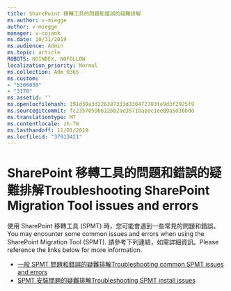 ```yaml
---
title: SharePoint 移轉工具的問題和錯誤的疑難排解
ms.author: v-miegge
author: v-miegge
manager: v-cojank
ms.date: 10/31/2019
ms.audience: Admin
ms.topic: article
ROBOTS: NOINDEX, NOFOLLOW
localization_priority: Normal
ms.collection: Adm_O365
ms.custom:
- "5300030"
- "3178"
ms.assetid: ''
ms.openlocfilehash: 191d30a3d226387333d330472703fe9d3f2925f9
ms.sourcegitcommit: fc2357059b6126b2ae3571baeec1ee89a5d36bdd
ms.translationtype: MT
ms.contentlocale: zh-TW
ms.lasthandoff: 11/01/2019
ms.locfileid: "37913421"
---
```

# <a name="troubleshooting-sharepoint-migration-tool-issues-and-errors"></a><span data-ttu-id="49cff-102">SharePoint 移轉工具的問題和錯誤的疑難排解</span><span class="sxs-lookup"><span data-stu-id="49cff-102">Troubleshooting SharePoint Migration Tool issues and errors</span></span>

<span data-ttu-id="49cff-103">使用 SharePoint 移轉工具 (SPMT) 時，您可能會遇到一些常見的問題和錯誤。</span><span class="sxs-lookup"><span data-stu-id="49cff-103">You may encounter some common issues and errors when using the SharePoint Migration Tool (SPMT).</span></span> <span data-ttu-id="49cff-104">請參考下列連結，如需詳細資訊。</span><span class="sxs-lookup"><span data-stu-id="49cff-104">Please reference the links below for more information.</span></span>

* [<span data-ttu-id="49cff-105">一般 SPMT 問題和錯誤的疑難排解</span><span class="sxs-lookup"><span data-stu-id="49cff-105">Troubleshooting common SPMT issues and errors</span></span>](https://docs.microsoft.com/sharepointmigration/troubleshooting-common-spmt-issues)
* [<span data-ttu-id="49cff-106">SPMT 安裝問題的疑難排解</span><span class="sxs-lookup"><span data-stu-id="49cff-106">Troubleshooting SPMT install issues</span></span>](https://docs.microsoft.com/sharepointmigration/spmt-install-issues)